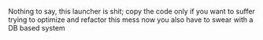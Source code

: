 Nothing to say, this launcher is shit;
copy the code only if you want to suffer trying to optimize and refactor this mess
now you also have to swear with a DB based system
